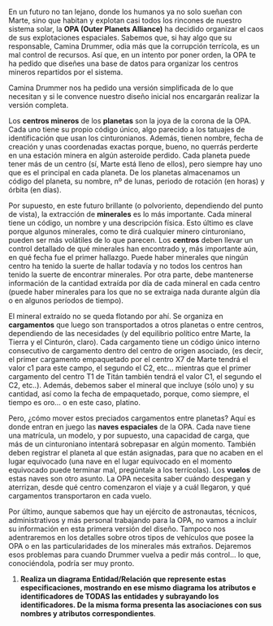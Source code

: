 En un futuro no tan lejano, donde los humanos ya no solo sueñan con Marte, sino que habitan y explotan casi todos los rincones de nuestro sistema solar, la **OPA (Outer Planets Alliance)** ha decidido organizar el caos de sus explotaciones espaciales. Sabemos que, si hay algo que su responsable, Camina Drummer, odia más que la corrupción terrícola, es un mal control de recursos. Así que, en un intento por poner orden, la OPA te ha pedido que diseñes una base de datos para organizar los centros mineros repartidos por el sistema.

Camina Drummer nos ha pedido una versión simplificada de lo que necesitan y si le convence nuestro diseño inicial nos encargarán realizar la versión completa.

Los **centros mineros** de los **planetas** son la joya de la corona de la OPA. Cada uno tiene su propio código único, algo parecido a los tatuajes de identificación que usan los cinturonianos. Además, tienen nombre, fecha de creación y unas coordenadas exactas porque, bueno, no querrás perderte en una estación minera en algún asteroide perdido. Cada planeta puede tener más de un centro (sí, Marte está lleno de ellos), pero siempre hay uno que es el principal en cada planeta. De los planetas almacenamos un código del planeta, su nombre, nº de lunas, periodo de rotación (en horas) y órbita (en días).

Por supuesto, en este futuro brillante (o polvoriento, dependiendo del punto de vista), la extracción de **minerales** es lo más importante. Cada mineral tiene un código, un nombre y una descripción física. Esto último es clave porque algunos minerales, como te dirá cualquier minero cinturoniano, pueden ser más volátiles de lo que parecen. Los **centros** deben llevar un control detallado de qué minerales han encontrado y, más importante aún, en qué fecha fue el primer hallazgo. Puede haber minerales que ningún centro ha tenido la suerte de hallar todavía y no todos los centros han tenido la suerte de encontrar minerales. Por otra parte, debe mantenerse información de la cantidad extraída por día de cada mineral en cada centro (puede haber minerales para los que no se extraiga nada durante algún día o en algunos períodos de tiempo).

El mineral extraído no se queda flotando por ahí. Se organiza en **cargamentos** que luego son transportados a otros planetas o entre centros, dependiendo de las necesidades (y del equilibrio político entre Marte, la Tierra y el Cinturón, claro). Cada cargamento tiene un código único interno consecutivo de cargamento dentro del centro de origen asociado, (es decir, el primer cargamento empaquetado por el centro X7 de Marte tendrá el valor c1 para este campo, el segundo el C2, etc… mientras que el primer cargamento del centro T1 de Titán también tendrá el valor C1, el segundo el C2, etc..). Además, debemos saber el mineral que incluye (sólo uno) y su cantidad, así como la fecha de empaquetado, porque, como siempre, el tiempo es oro... o en este caso, platino.

Pero, ¿cómo mover estos preciados cargamentos entre planetas? Aquí es donde entran en juego las **naves espaciales** de la OPA. Cada nave tiene una matrícula, un modelo, y por supuesto, una capacidad de carga, que más de un cinturoniano intentará sobrepasar en algún momento. También deben registrar el planeta al que están asignadas, para que no acaben en el lugar equivocado (una nave en el lugar equivocado en el momento equivocado puede terminar mal, pregúntale a los terrícolas). Los **vuelos** de estas naves son otro asunto. La OPA necesita saber cuándo despegan y aterrizan, desde qué centro comenzaron el viaje y a cuál llegaron, y qué cargamentos transportaron en cada vuelo.

Por último, aunque sabemos que hay un ejército de astronautas, técnicos, administrativos y más personal trabajando para la OPA, no vamos a incluir su información en esta primera versión del diseño. Tampoco nos adentraremos en los detalles sobre otros tipos de vehículos que posee la OPA o en las particularidades de los minerales más extraños. Dejaremos esos problemas para cuando Drummer vuelva a pedir más control... lo que, conociéndola, podría ser muy pronto.

1. **Realiza un diagrama Entidad/Relación que represente estas especificaciones, mostrando en ese mismo diagrama los atributos e identificadores de TODAS las entidades y subrayando los identificadores. De la misma forma presenta las asociaciones con sus nombres y atributos correspondientes**.